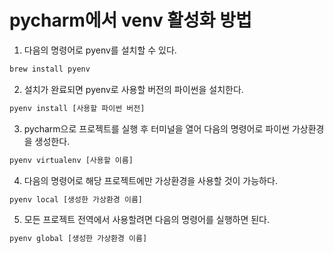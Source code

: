# pycharm에서 venv 활성화 방법

1. 다음의 명령어로 pyenv를 설치할 수 있다.

```bash
brew install pyenv
```

2. 설치가 완료되면 pyenv로 사용할 버전의 파이썬을 설치한다.

```bash
pyenv install [사용할 파이썬 버전]
```

3. pycharm으로 프로젝트를 실행 후 터미널을 열어 다음의 명령어로 파이썬 가상환경을 생성한다.

```bash
pyenv virtualenv [사용할 이름]
```

4. 다음의 명령어로 해당 프로젝트에만 가상환경을 사용할 것이 가능하다.

```bash
pyenv local [생성한 가상환경 이름]
```

5. 모든 프로젝트 전역에서 사용할려면 다음의 명령어를 실행하면 된다.

```bash
pyenv global [생성한 가상환경 이름]
```
